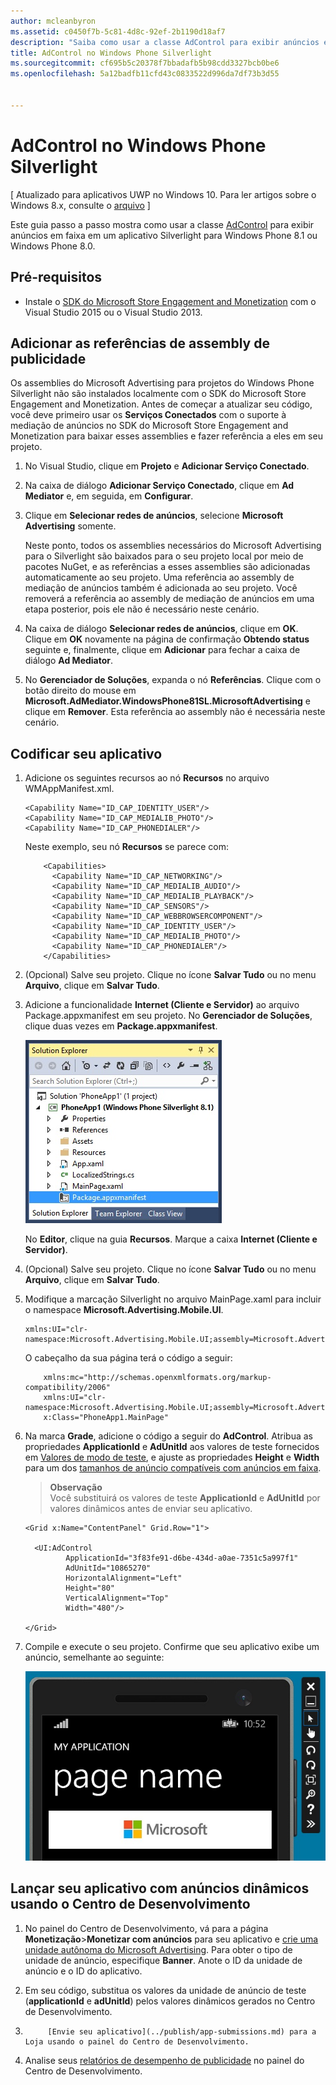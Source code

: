 ```yaml
---
author: mcleanbyron
ms.assetid: c0450f7b-5c81-4d8c-92ef-2b1190d18af7
description: "Saiba como usar a classe AdControl para exibir anúncios em faixa em um aplicativo Silverlight para Windows Phone 8.1 ou Windows Phone 8.0."
title: AdControl no Windows Phone Silverlight
ms.sourcegitcommit: cf695b5c20378f7bbadafb5b98cdd3327bcb0be6
ms.openlocfilehash: 5a12badfb11cfd43c0833522d996da7df73b3d55


---
```


# AdControl no Windows Phone Silverlight


\[ Atualizado para aplicativos UWP no Windows 10. Para ler artigos sobre o Windows 8.x, consulte o [arquivo](http://go.microsoft.com/fwlink/p/?linkid=619132) \]

Este guia passo a passo mostra como usar a classe [AdControl](https://msdn.microsoft.com/library/windows/apps/hh524191.aspx) para exibir anúncios em faixa em um aplicativo Silverlight para Windows Phone 8.1 ou Windows Phone 8.0.

## Pré-requisitos

*  Instale o [SDK do Microsoft Store Engagement and Monetization](http://aka.ms/store-em-sdk) com o Visual Studio 2015 ou o Visual Studio 2013.


## Adicionar as referências de assembly de publicidade

Os assemblies do Microsoft Advertising para projetos do Windows Phone Silverlight não são instalados localmente com o SDK do Microsoft Store Engagement and Monetization. Antes de começar a atualizar seu código, você deve primeiro usar os **Serviços Conectados** com o suporte à mediação de anúncios no SDK do Microsoft Store Engagement and Monetization para baixar esses assemblies e fazer referência a eles em seu projeto.

1.  No Visual Studio, clique em **Projeto** e **Adicionar Serviço Conectado**.

2.  Na caixa de diálogo **Adicionar Serviço Conectado**, clique em **Ad Mediator** e, em seguida, em **Configurar**.

3.  Clique em **Selecionar redes de anúncios**, selecione **Microsoft Advertising** somente.

    Neste ponto, todos os assemblies necessários do Microsoft Advertising para o Silverlight são baixados para o seu projeto local por meio de pacotes NuGet, e as referências a esses assemblies são adicionadas automaticamente ao seu projeto. Uma referência ao assembly de mediação de anúncios também é adicionada ao seu projeto. Você removerá a referência ao assembly de mediação de anúncios em uma etapa posterior, pois ele não é necessário neste cenário.

4.  Na caixa de diálogo **Selecionar redes de anúncios**, clique em **OK**. Clique em **OK** novamente na página de confirmação **Obtendo status** seguinte e, finalmente, clique em **Adicionar** para fechar a caixa de diálogo **Ad Mediator**.

5.  No **Gerenciador de Soluções**, expanda o nó **Referências**. Clique com o botão direito do mouse em **Microsoft.AdMediator.WindowsPhone81SL.MicrosoftAdvertising** e clique em **Remover**. Esta referência ao assembly não é necessária neste cenário.

## Codificar seu aplicativo


1.  Adicione os seguintes recursos ao nó **Recursos** no arquivo WMAppManifest.xml.

    ``` syntax
    <Capability Name="ID_CAP_IDENTITY_USER"/>
    <Capability Name="ID_CAP_MEDIALIB_PHOTO"/>
    <Capability Name="ID_CAP_PHONEDIALER"/>
    ```

    Neste exemplo, seu nó **Recursos** se parece com:

    ``` syntax
        <Capabilities>
          <Capability Name="ID_CAP_NETWORKING"/>
          <Capability Name="ID_CAP_MEDIALIB_AUDIO"/>
          <Capability Name="ID_CAP_MEDIALIB_PLAYBACK"/>
          <Capability Name="ID_CAP_SENSORS"/>
          <Capability Name="ID_CAP_WEBBROWSERCOMPONENT"/>
          <Capability Name="ID_CAP_IDENTITY_USER"/>
          <Capability Name="ID_CAP_MEDIALIB_PHOTO"/>
          <Capability Name="ID_CAP_PHONEDIALER"/>
        </Capabilities>
    ```

2.  (Opcional) Salve seu projeto. Clique no ícone **Salvar Tudo** ou no menu **Arquivo**, clique em **Salvar Tudo**.

3.  Adicione a funcionalidade **Internet (Cliente e Servidor)** ao arquivo Package.appxmanifest em seu projeto. No **Gerenciador de Soluções**, clique duas vezes em **Package.appxmanifest**.

    ![wp81silverlightmarkup\-solutionexplorer\-packageappxmanifest](images/13-b98c2a1a-69c3-4018-be0a-6ce010e703e7.jpg)

    No **Editor**, clique na guia **Recursos**. Marque a caixa **Internet (Cliente e Servidor)**.

4.  (Opcional) Salve seu projeto. Clique no ícone **Salvar Tudo** ou no menu **Arquivo**, clique em **Salvar Tudo**.

5.  Modifique a marcação Silverlight no arquivo MainPage.xaml para incluir o namespace **Microsoft.Advertising.Mobile.UI**.

    ``` syntax
    xmlns:UI="clr-namespace:Microsoft.Advertising.Mobile.UI;assembly=Microsoft.Advertising.Mobile.UI"
    ```

    O cabeçalho da sua página terá o código a seguir:

    ``` syntax
        xmlns:mc="http://schemas.openxmlformats.org/markup-compatibility/2006"
        xmlns:UI="clr-namespace:Microsoft.Advertising.Mobile.UI;assembly=Microsoft.Advertising.Mobile.UI"
        x:Class="PhoneApp1.MainPage"
    ```

6.  Na marca **Grade**, adicione o código a seguir do **AdControl**. Atribua as propriedades **ApplicationId** e **AdUnitId** aos valores de teste fornecidos em [Valores de modo de teste](test-mode-values.md), e ajuste as propriedades **Height** e **Width** para um dos [tamanhos de anúncio compatíveis com anúncios em faixa](supported-ad-sizes-for-banner-ads.md).

    > **Observação**  
    Você substituirá os valores de teste **ApplicationId** e **AdUnitId** por valores dinâmicos antes de enviar seu aplicativo.

    ``` syntax
    <Grid x:Name="ContentPanel" Grid.Row="1">

      <UI:AdControl
             ApplicationId="3f83fe91-d6be-434d-a0ae-7351c5a997f1"
             AdUnitId="10865270"
             HorizontalAlignment="Left"
             Height="80"
             VerticalAlignment="Top"
             Width="480"/>

    </Grid>
    ```

7.  Compile e execute o seu projeto. Confirme que seu aplicativo exibe um anúncio, semelhante ao seguinte:

    ![wp81silverlight\-emulatorwithad](images/13-8db1492f-ae1d-439b-9b78-bed8e22fe996.jpg)

## Lançar seu aplicativo com anúncios dinâmicos usando o Centro de Desenvolvimento


1.  No painel do Centro de Desenvolvimento, vá para a página **Monetização**&gt;**Monetizar com anúncios** para seu aplicativo e [crie uma unidade autônoma do Microsoft Advertising](../publish/monetize-with-ads.md). Para obter o tipo de unidade de anúncio, especifique **Banner**. Anote o ID da unidade de anúncio e o ID do aplicativo.

2.  Em seu código, substitua os valores da unidade de anúncio de teste (**applicationId** e **adUnitId**) pelos valores dinâmicos gerados no Centro de Desenvolvimento.

3.  
            [Envie seu aplicativo](../publish/app-submissions.md) para a Loja usando o painel do Centro de Desenvolvimento.

4.  Analise seus [relatórios de desempenho de publicidade](../publish/advertising-performance-report.md) no painel do Centro de Desenvolvimento.


 



<!--HONumber=Jun16_HO4-->


